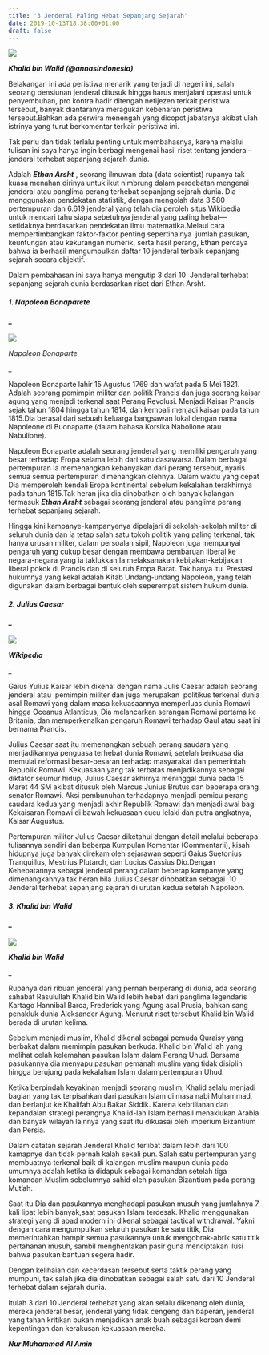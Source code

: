 ```yaml
---
title: '3 Jenderal Paling Hebat Sepanjang Sejarah'
date: 2019-10-13T18:38:00+01:00
draft: false
---
```


  

[![](https://1.bp.blogspot.com/-clRCR8K7OVU/XaNgaWb3orI/AAAAAAAAD1s/K2hhmdTdnz0_hubfGei1fwUSW4WlH88pgCLcBGAsYHQ/s320/Screenshot_2019-10-14%2BKENAPA%2BKHALID%2BBIN%2BWALID%2BDICOPOT%2BSEBAGAI%2BPANGLIMA%2BPERANG%2B.png)](https://1.bp.blogspot.com/-clRCR8K7OVU/XaNgaWb3orI/AAAAAAAAD1s/K2hhmdTdnz0_hubfGei1fwUSW4WlH88pgCLcBGAsYHQ/s1600/Screenshot_2019-10-14%2BKENAPA%2BKHALID%2BBIN%2BWALID%2BDICOPOT%2BSEBAGAI%2BPANGLIMA%2BPERANG%2B.png)

_**Khalid bin Walid (@annasindonesia)**_

Belakangan ini ada peristiwa menarik yang terjadi di negeri ini, salah seorang pensiunan jenderal ditusuk hingga harus menjalani operasi untuk penyembuhan, pro kontra hadir ditengah netijezen terkait peristiwa tersebut, banyak diantaranya meragukan kebenaran peristiwa tersebut.Bahkan ada perwira menengah yang dicopot jabatanya akibat ulah istrinya yang turut berkomentar terkair peristiwa ini.  
  
Tak perlu dan tidak terlalu penting untuk membahasnya, karena melalui tulisan ini saya hanya ingin berbagi mengenai hasil riset tentang jenderal-jenderal terhebat sepanjang sejarah dunia.  
  
Adalah _**Ethan Arsht**_ , seorang ilmuwan data (data scientist) rupanya tak kuasa menahan dirinya untuk ikut nimbrung dalam perdebatan mengenai jenderal atau panglima perang terhebat sepanjang sejarah dunia. Dia menggunakan pendekatan statistik, dengan mengolah data 3.580 pertempuran dan 6.619 jenderal yang telah dia peroleh situs Wikipedia untuk mencari tahu siapa sebetulnya jenderal yang paling hebat—setidaknya berdasarkan pendekatan ilmu matematika.Melaui cara mempertimbangkan faktor-faktor penting sepertihalnya  jumlah pasukan, keuntungan atau kekurangan numerik, serta hasil perang, Ethan percaya bahwa ia berhasil mengumpulkan daftar 10 jenderal terbaik sepanjang sejarah secara objektif.  
  
Dalam pembahasan ini saya hanya mengutip 3 dari 10  Jenderal terhebat sepanjang sejarah dunia berdasarkan riset dari Ethan Arsht.  
  

#### _1\. Napoleon Bonaparete_

#### _ 

[![](https://1.bp.blogspot.com/-uT57kNjom_4/XaNfUhnYL6I/AAAAAAAAD1Y/Jkn08nVEkLkKLTCQdq9t_95APgQk2ri4wCLcBGAsYHQ/s320/Screenshot_2019-10-14%2B18-6-1815%2BNapoleon%2BBonaparte%2BKalah%2Bdi%2BWaterloo%252C%2BGara-Gara%2BGunung%2BTambora%2B.png)](https://1.bp.blogspot.com/-uT57kNjom_4/XaNfUhnYL6I/AAAAAAAAD1Y/Jkn08nVEkLkKLTCQdq9t_95APgQk2ri4wCLcBGAsYHQ/s1600/Screenshot_2019-10-14%2B18-6-1815%2BNapoleon%2BBonaparte%2BKalah%2Bdi%2BWaterloo%252C%2BGara-Gara%2BGunung%2BTambora%2B.png)

_Napoleon Bonaparte_

_

Napoleon Bonaparte lahir 15 Agustus 1769 dan wafat pada 5 Mei 1821. Adalah seorang pemimpin militer dan politik Prancis dan juga seorang kaisar agung yang menjadi terkenal saat Perang Revolusi. Menjadi Kaisar Prancis sejak tahun 1804 hingga tahun 1814, dan kembali menjadi kaisar pada tahun 1815.Dia berasal dari sebuah keluarga bangsawan lokal dengan nama Napoleone di Buonaparte (dalam bahasa Korsika Nabolione atau Nabulione).  
  
Napoleon Bonaparte adalah seorang jenderal yang memiliki pengaruh yang besar terhadap Eropa selama lebih dari satu dasawarsa. Dalam berbagai pertempuran Ia memenangkan kebanyakan dari perang tersebut, nyaris semua semua pertempuran dimenangkan olehnya. Dalam waktu yang cepat Dia memperoleh kendali Eropa kontinental sebelum kekalahan terakhirnya pada tahun 1815.Tak heran jika dia dinobatkan oleh banyak kalangan termasuk _**Ethan Arsht**_ sebagai seorang jenderal atau panglima perang terhebat sepanjang sejarah.  
  
Hingga kini kampanye-kampanyenya dipelajari di sekolah-sekolah militer di seluruh dunia dan ia tetap salah satu tokoh politik yang paling terkenal, tak hanya urusan militer, dalam persoalan sipil, Napoleon juga mempunyai pengaruh yang cukup besar dengan membawa pembaruan liberal ke negara-negara yang ia taklukkan,Ia melaksanakan kebijakan-kebijakan liberal pokok di Prancis dan di seluruh Eropa Barat. Tak hanya itu  Prestasi hukumnya yang kekal adalah Kitab Undang-undang Napoleon, yang telah digunakan dalam berbagai bentuk oleh seperempat sistem hukum dunia.  

#### _2._ _Julius Caesar_

#### _ 

[![](https://1.bp.blogspot.com/-C6hywwjrt1I/XaNexKurX6I/AAAAAAAAD1Q/NqmNp-6vPRMklYvpW1vvUgdDXDrIpMxrACLcBGAsYHQ/s320/Screenshot_2019-10-14%2BYulius%2BKaisar%2B-%2BWikipedia%2Bbahasa%2BIndonesia%252C%2Bensiklopedia%2Bbebas.png)](https://1.bp.blogspot.com/-C6hywwjrt1I/XaNexKurX6I/AAAAAAAAD1Q/NqmNp-6vPRMklYvpW1vvUgdDXDrIpMxrACLcBGAsYHQ/s1600/Screenshot_2019-10-14%2BYulius%2BKaisar%2B-%2BWikipedia%2Bbahasa%2BIndonesia%252C%2Bensiklopedia%2Bbebas.png)

_**Wikipedia**_







_

Gaius Yulius Kaisar lebih dikenal dengan nama Julis Caesar adalah seorang jenderal atau  pemimpin militer dan juga merupakan  politikus terkenal dunia asal Romawi yang dalam masa kekuasaannya memperluas dunia Romawi hingga Oceanus Atlanticus, Dia melancarkan serangan Romawi pertama ke Britania, dan memperkenalkan pengaruh Romawi terhadap Gaul atau saat ini bernama Prancis.   
  
Julius Caesar saat itu memenangkan sebuah perang saudara yang menjadikannya penguasa terhebat dunia Romawi, setelah berkuasa dia memulai reformasi besar-besaran terhadap masyarakat dan pemerintah Republik Romawi. Kekuasaan yang tak terbatas menjadikannya sebagai diktator seumur hidup, Julius Caesar akhirnya meninggal dunia pada 15 Maret 44 SM akibat ditusuk oleh Marcus Junius Brutus dan beberapa orang senator Romawi. Aksi pembunuhan terhadapnya menjadi pemicu perang saudara kedua yang menjadi akhir Republik Romawi dan menjadi awal bagi Kekaisaran Romawi di bawah kekuasaan cucu lelaki dan putra angkatnya, Kaisar Augustus.  
  
Pertempuran militer Julius Caesar diketahui dengan detail melalui beberapa  tulisannya sendiri dan beberpa Kumpulan Komentar (Commentarii), kisah hidupnya juga banyak direkam oleh sejarawan seperti Gaius Suetonius Tranquillus, Mestrius Plutarch, dan Lucius Cassius Dio.Dengan Kehebatannya sebagai jenderal perang dalam beberap kampanye yang dimenangkannya tak heran bila Julius Caesar dinobatkan sebagai  10 Jenderal terhebat sepanjang sejarah di urutan kedua setelah Napoleon.  

####   

#### _3\. Khalid bin Walid_

#### _ 

[![](https://1.bp.blogspot.com/-SyqWafFtNHk/XaNf06MjshI/AAAAAAAAD1g/_9G8FSEvPZ0YzWjdEfXpO9Glq1ucAv1egCLcBGAsYHQ/s1600/Screenshot_2019-10-14%2Bkhalid%2Bbin%2Bwalid%2B-%2BPenelusuran%2BGoogle.png)](https://1.bp.blogspot.com/-SyqWafFtNHk/XaNf06MjshI/AAAAAAAAD1g/_9G8FSEvPZ0YzWjdEfXpO9Glq1ucAv1egCLcBGAsYHQ/s1600/Screenshot_2019-10-14%2Bkhalid%2Bbin%2Bwalid%2B-%2BPenelusuran%2BGoogle.png)

_**Khalid bin Walid**_







_

Rupanya dari ribuan jenderal yang pernah berperang di dunia, ada seorang sahabat Rasulullah Khalid bin Walid lebih hebat dari panglima legendaris Kartago Hannibal Barca, Frederick yang Agung asal Prusia, bahkan sang penakluk dunia Aleksander Agung. Menurut riset tersebut Khalid bin Walid berada di urutan kelima.   
  
Sebelum menjadi muslim, Khalid dikenal sebagai pemuda Quraisy yang berbakat dalam memimpin pasukan berkuda. Khalid bin Walid lah yang melihat celah kelemahan pasukan Islam dalam Perang Uhud. Bersama pasukannya dia menyapu pasukan pemanah muslim yang tidak disiplin hingga berujung pada kekalahan Islam dalam pertempuran Uhud.  
  
Ketika berpindah keyakinan menjadi seorang muslim, Khalid selalu menjadi bagian yang tak terpisahkan dari pasukan Islam di masa nabi Muhammad, dan berlanjut ke Khalifah Abu Bakar Siddik. Karena kebrilianan dan kepandaian strategi perangnya Khalid-lah Islam berhasil menaklukan Arabia dan banyak wilayah lainnya yang saat itu dikuasai oleh imperium Bizantium dan Persia.  
  
Dalam catatan sejarah Jenderal Khalid terlibat dalam lebih dari 100 kamapnye dan tidak pernah kalah sekali pun. Salah satu pertempuran yang membuatnya terkenal baik di kalangan muslim maupun dunia pada umumnya adalah ketika ia didapuk sebagai komandan setelah tiga komandan Muslim sebelumnya sahid oleh pasukan Bizantium pada perang Mut’ah.   
  
Saat itu Dia dan pasukannya menghadapi pasukan musuh yang jumlahnya 7 kali lipat lebih banyak,saat pasukan Islam terdesak. Khalid menggunakan strategi yang di abad modern ini dikenal sebagai tactical withdrawal. Yakni dengan cara mengumpulkan seluruh pasukan ke satu titik, Dia memerintahkan hampir semua pasukannya untuk mengobrak-abrik satu titik pertahanan musuh, sambil menghentakan pasir guna menciptakan ilusi bahwa pasukan bantuan segera hadir.  
  
Dengan kelihaian dan kecerdasan tersebut serta taktik perang yang mumpuni, tak salah jika dia dinobatkan sebagai salah satu dari 10 Jenderal terhebat dalam sejarah dunia.   
  
Itulah 3 dari 10 Jenderal terhebat yang akan selalu dikenang oleh dunia, mereka jenderal besar, jenderal yang tidak cengeng dan baperan, jenderal yang tahan kritikan bukan menjadikan anak buah sebagai korban demi kepentingan dan kerakusan kekuasaan mereka.   
  
  
_**Nur Muhammad Al Amin**_